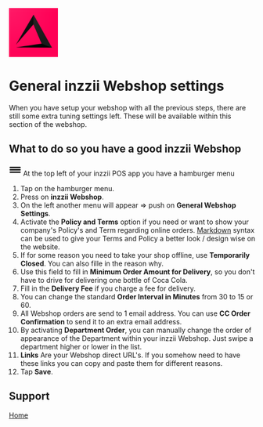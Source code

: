 <img src="../Assets/Pictures/play_store_512.png" alt="inzzii logo" width="100"/>

# General inzzii Webshop settings

When you have setup your webshop with all the previous steps, there are still some extra tuning settings left. These will be available within this section of the webshop.

## What to do so you have a good inzzii Webshop

<img src="../Assets/Pictures/Hmenu.png" alt="hamburgermenu" width="25" height="25"/> At the top left of your inzzii POS app you have a hamburger menu 
1. Tap on the hamburger menu.
2. Press on **inzzii Webshop**.
3. On the left another menu will appear => push on **General Webshop Settings**. 
4. Activate the **Policy and Terms** option if you need or want to show your company's Policy's and Term regarding online orders. [Markdown](https://www.markdownguide.org/basic-syntax/) syntax can be used to give your Terms and Policy a better look / design wise on the website.
5. If for some reason you need to take your shop offline, use **Temporarily Closed**. You can also fille in the reason why.
6. Use this field to fill in **Minimum Order Amount for Delivery**, so you don't have to drive for delivering one bottle of Coca Cola.
7. Fill in the **Delivery Fee** if you charge a fee for delivery.
8. You can change the standard **Order Interval in Minutes** from 30 to 15 or 60.
9. All Webshop orders are send to 1 email address. You can use **CC Order Confirmation** to send it to an extra email address.
10. By activating **Department Order**, you can manually change the order of appearance of the Department within your inzzii Webshop. Just swipe a department higher or lower in the list.
11. **Links** Are your Webshop direct URL's. If you somehow need to have these links you can copy and paste them for different reasons. 
12. Tap **Save**.


## Support
[Home](../index.md)